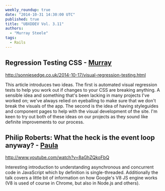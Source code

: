 ```yaml
---
weekly_roundup: true
date: "2014-10-31 14:30:00 UTC"
published: true
title: "UBXDDEV Vol. 3.11"
authors:
  - "Murray Steele"
tags:
  - Rails
---
```


## Regression Testing CSS - [Murray](/team#murray-steele)

http://sonniesedge.co.uk/2014-10-17/visual-regression-testing.html

This article introduces two ideas.  The first is automated visual regression tests to help you work out if changes to your CSS are breaking anything.  A sensible idea and something that's been lacking in many projects I've worked on; we've always relied on eyeballing to make sure that we don't break the visuals of the app.  The second is the idea of having styleguides and component pages to help with the visual development of the site.  I'm keen to try out both of these ideas on our projects as they sound like definite improvements to our process.

## Philip Roberts: What the heck is the event loop anyway? - [Paula](/team#paula-stepinska)

http://www.youtube.com/watch?v=8aGhZQkoFbQ

Interesting introduction to understanding asynchronous and concurrent code in JavaScript which by definition is single-threaded.  Additionally the talk covers a little bit of information on how Google's V8 JS engine works (V8 is used of course in Chrome, but also in Node.js and others).

